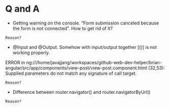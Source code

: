 # Q and A

* Getting warning on the console. "Form submission canceled because the form is not connected". How to get rid of it?
```
Reason?
``` 
* @Input and @Output. Somehow with input/output together [()] is not working properly.

ERROR in ng:///home/javajjang/workspaces/github-web-dev-helper/brian-angular/src/app/components/view-post/view-post.component.html (32,53): Supplied parameters do not match any signature of call target.
```
Reason?
```

* Difference between router.navigator() and router.navigatorByUrl()
```
Reason?
```